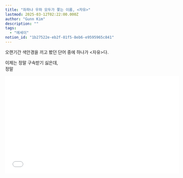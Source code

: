 ```yaml
---
title: "좌파나 우파 모두가 쫓는 이름, <자유>"
lastmod: 2025-03-12T02:22:00.000Z
author: "Gunn Kim"
description: ""
tags:
  - "에세이"
notion_id: "1b27522e-eb2f-81f5-8eb6-e9595965c841"
---
```


오랜기간 색안경을 끼고 봤던 단어 중에 하나가 <자유>다.

이제는 정말 구속받기 싫은데,  
정말

<iframe width="560" height="315" src="[https://www.youtube.com/embed/Tz4FE3lbcl4?controls=0](https://www.youtube.com/embed/Tz4FE3lbcl4?controls=0 "https://www.youtube.com/embed/Tz4FE3lbcl4?controls=0")" frameborder="0" allow="accelerometer; autoplay; encrypted-media; gyroscope; picture-in-picture" allowfullscreen></iframe>

